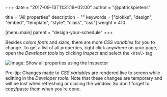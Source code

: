 +++
date            = "2017-09-13T11:31:19+02:00"
author          = "@patrickpietens"

title           = "All properties"
description     = ""
keywords        = ["blokks", "design", "embed", "template", "style", "class", "css"]
weight          = 410

[menu.main]
parent          = "design-your-schedule"
+++

Besides *colors* *fonts* and *sizes*, there are more *CSS variables* for you to change. To get a list of all properties, right click anywhere on your page, open the *Developer tools* by clicking *Inspect* and select the `<html>` tag:

![Image: Show all properties using the Inspector](http://blokks.co/docs/images/allproperties)

<span class='note'>Pro-tip: Changes made to *CSS variables* are rendered live to screen while editting in the *Developer tools*. Note that these changes are temporary and will be lost when refreshing or closing the window. So don’t forget to copy/paste them when you’re done.</span>
